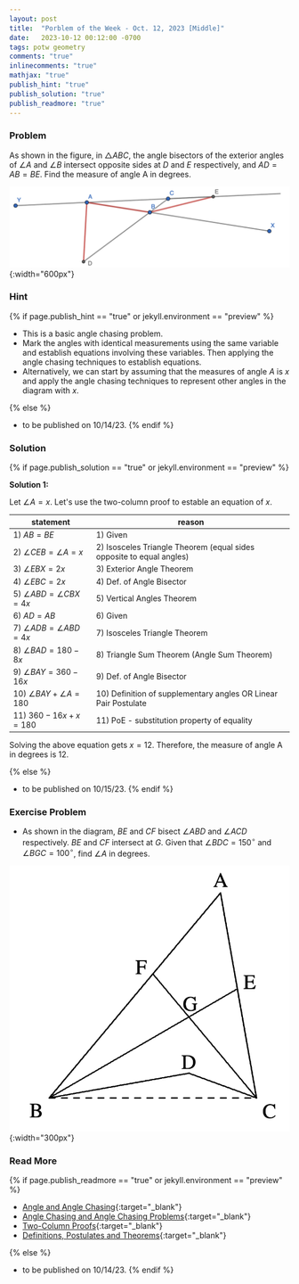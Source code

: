 ```yaml
---
layout: post
title:  "Porblem of the Week - Oct. 12, 2023 [Middle]"
date:   2023-10-12 00:12:00 -0700
tags: potw geometry
comments: "true"
inlinecomments: "true"
mathjax: "true"
publish_hint: "true"
publish_solution: "true"
publish_readmore: "true"
---
```

### Problem
As shown in the figure, in $\triangle ABC$, the angle bisectors of the exterior angles of $\angle A$ and $\angle B$ intersect opposite sides at $D$ and $E$
respectively, and $AD = AB = BE$. Find the measure of angle A in degrees.

![img](/assets/potw_imgs/potw-7-1.png){:width="600px"} 

<!--more-->

### Hint
{% if page.publish_hint == "true" or jekyll.environment == "preview" %}

- This is a basic angle chasing problem.
- Mark the angles with identical measurements using the same variable and establish equations involving these variables. Then applying the angle chasing techniques to establish equations.
- Alternatively, we can start by assuming that the measures of angle $A$ is $x$ and apply the angle chasing techniques to represent other angles in the diagram with $x$.

{% else %}
- to be published on 10/14/23.
{% endif %}

### Solution 
{% if page.publish_solution == "true" or jekyll.environment == "preview" %}

**Solution 1:**

Let $\angle A = x$. Let's use the two-column proof to estable an equation of $x$.

| **statement** | **reason** |
|-----------|--------|
| 1) $AB=BE$   | 1) Given  |
| 2) $\angle CEB = \angle A = x$  | 2) Isosceles Triangle Theorem (equal sides opposite to equal angles) |
| 3) $\angle EBX = 2x$ | 3) Exterior Angle Theorem |
| 4) $\angle EBC = 2x$ | 4) Def. of Angle Bisector |
| 5) $\angle ABD = \angle CBX = 4x$ | 5) Vertical Angles Theorem |
| 6) $AD = AB$ | 6) Given |
| 7) $\angle ADB = \angle ABD = 4x$ | 7) Isosceles Triangle Theorem |
| 8) $\angle BAD = 180 - 8x$ | 8) Triangle Sum Theorem (Angle Sum Theorem) |
| 9) $\angle BAY = 360 - 16x$ | 9) Def. of Angle Bisector |
| 10) $\angle BAY + \angle A = 180$ | 10) Definition of supplementary angles OR Linear Pair Postulate |
| 11) $360 - 16x + x = 180$ | 11) PoE - substitution property of equality |

Solving the above equation gets $x = 12$. Therefore, the measure of angle A in degrees is $12$.

{% else %}
- to be published on 10/15/23.
{% endif %}

### Exercise Problem
- As shown in the diagram, $BE$ and $CF$ bisect $\angle ABD$ and $\angle ACD$
respectively. $BE$ and $CF$ intersect at $G$. Given that $\angle BDC = 150^{\circ}$
and $\angle BGC = 100^{\circ}$, find $\angle A$ in degrees.

![img](/assets/potw_imgs/potw-7-2.png){:width="300px"} 

### Read More
{% if page.publish_readmore == "true" or jekyll.environment == "preview" %}

- [Angle and Angle Chasing](https://artofproblemsolving.com/wiki/index.php/Angle){:target="_blank"}
- [Angle Chasing and Angle Chasing Problems](https://www.cut-the-knot.org/WhatIs/WhatIsAngleChasing.shtml){:target="_blank"}
- [Two-Column Proofs](https://www.ck12.org/geometry/properties-and-proofs/lesson/Two-Column-Proofs-BSC-GEOM/){:target="_blank"}
- [Definitions, Postulates and Theorems](https://www.ouchihs.org/ourpages/auto/2013/7/26/52822673/Geo-PostulatesTheorems-List.pdf){:target="_blank"}

{% else %}
- to be published on 10/14/23.
{% endif %}
